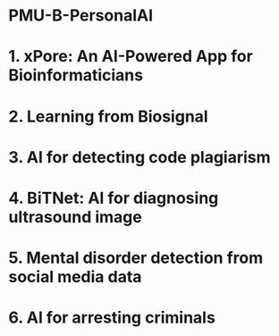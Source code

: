 # PMU-B-PersonalAI
# 1. xPore: An AI-Powered App for Bioinformaticians 
# 2. Learning from Biosignal
# 3. AI for detecting code plagiarism
# 4. BiTNet: AI for diagnosing ultrasound image
# 5. Mental disorder detection from social media data
# 6. AI for arresting criminals
